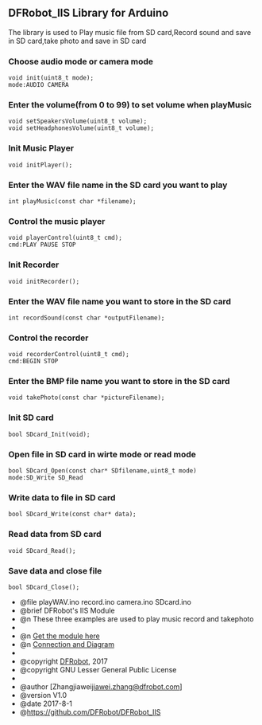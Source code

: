DFRobot_IIS Library for Arduino
---------------------------------------------------------

The library is used to Play music file from SD card,Record sound and save in SD card,take photo
and save in SD card 

### Choose audio mode or camera mode

    void init(uint8_t mode);
    mode:AUDIO CAMERA

### Enter the volume(from 0 to 99) to set volume when playMusic

    void setSpeakersVolume(uint8_t volume);
    void setHeadphonesVolume(uint8_t volume);

### Init Music Player

    void initPlayer();

### Enter the WAV file name in the SD card you want to play

    int playMusic(const char *filename);

### Control the music player

    void playerControl(uint8_t cmd);
    cmd:PLAY PAUSE STOP

### Init Recorder

    void initRecorder();

### Enter the WAV file name you want to store in the SD card 

    int recordSound(const char *outputFilename);

### Control the recorder

    void recorderControl(uint8_t cmd);
    cmd:BEGIN STOP 

### Enter the BMP file name you want to store in the SD card

    void takePhoto(const char *pictureFilename);

### Init SD card

    bool SDcard_Init(void);

### Open file in SD card in wirte mode or read mode

    bool SDcard_Open(const char* SDfilename,uint8_t mode)
    mode:SD_Write SD_Read

### Write data to file in SD card

    bool SDcard_Write(const char* data);

### Read data from SD card

    void SDcard_Read();

### Save data and close file

    bool SDcard_Close();

 * @file playWAV.ino record.ino camera.ino SDcard.ino
 * @brief DFRobot's IIS Module
 * @n These three examples are used to play music record and takephoto 
 *
 * @n [Get the module here](等上架后添加商品购买链接)
 * @n [Connection and Diagram](等上架后添加wiki链接)
 *
 * @copyright    [DFRobot](http://www.dfrobot.com), 2017
 * @copyright    GNU Lesser General Public License
 *
 * @author [Zhangjiawei<jiawei.zhang@dfrobot.com>]
 * @version  V1.0
 * @date  2017-8-1
 * @https://github.com/DFRobot/DFRobot_IIS
